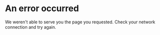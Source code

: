 <div class="position-relative p-5 text-center text-danger-emphasis bg-danger-subtle border rounded-4 border-danger-subtle">
  <div class="mt-4 mb-3">
    <i class="bi bi-ban h1"></i>
  </div>
  <h1 class="text-danger-emphasis">An error occurred</h1>
  <p class="col-lg-6 mx-auto mb-4">
    We weren't able to serve you the page you requested. Check your network connection and try again.
  </p>
</div><br>
